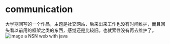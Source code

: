 # communication
大学期间写的一个作品，主题是社交网站，后来出来工作也没有时间维护，而且回头看以前用的框架之类的东西，感觉还是比较旧。也就索性没有再去维护了。
![image](https://github.com/zhangxiaoxu132113/mw-project/blob/master/github/image02.png)
a NSN web with java
